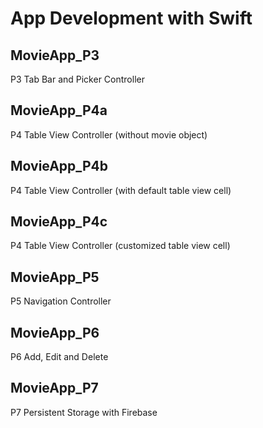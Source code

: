 # App Development with Swift

## MovieApp_P3
P3 Tab Bar and Picker Controller

## MovieApp_P4a
P4 Table View Controller (without movie object)

## MovieApp_P4b
P4 Table View Controller (with default table view cell)

## MovieApp_P4c
P4 Table View Controller (customized table view cell)

## MovieApp_P5
P5 Navigation Controller

## MovieApp_P6
P6 Add, Edit and Delete

## MovieApp_P7
P7 Persistent Storage with Firebase


